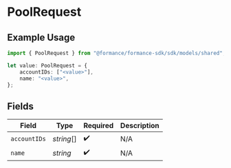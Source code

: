 # PoolRequest

## Example Usage

```typescript
import { PoolRequest } from "@formance/formance-sdk/sdk/models/shared";

let value: PoolRequest = {
    accountIDs: ["<value>"],
    name: "<value>",
};
```

## Fields

| Field              | Type               | Required           | Description        |
| ------------------ | ------------------ | ------------------ | ------------------ |
| `accountIDs`       | *string*[]         | :heavy_check_mark: | N/A                |
| `name`             | *string*           | :heavy_check_mark: | N/A                |